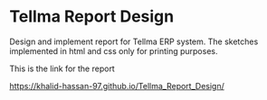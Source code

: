 # Tellma Report Design

Design and implement report for Tellma ERP system. The sketches implemented in html and css only for printing purposes.

This is the link for the report

https://khalid-hassan-97.github.io/Tellma_Report_Design/
